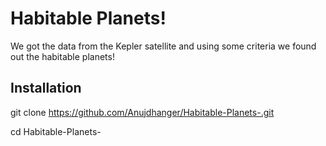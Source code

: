 # Habitable Planets!

We got the data from the Kepler satellite and using some criteria we found out the habitable planets!

## Installation
git clone https://github.com/Anujdhanger/Habitable-Planets-.git

cd Habitable-Planets-
